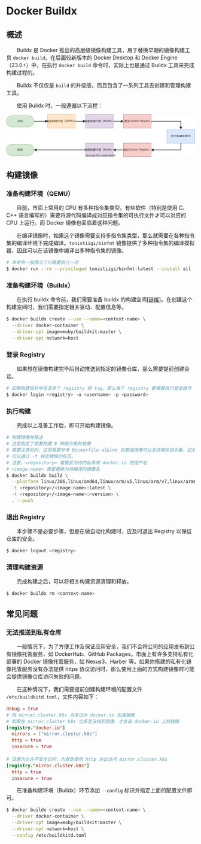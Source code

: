 # Docker Buildx
## 概述
&emsp;&emsp;Buildx 是 Docker 推出的高层级镜像构建工具，用于替换早期的镜像构建工具 `docker build`。在后面较新版本的 Docker Desktop 和 Docker Engine（23.0+）中，在执行 `docker build` 命令时，实际上也是通过 Buildx 工具来完成构建过程的。

&emsp;&emsp;Buildx 不仅仅是 `build` 的升级版，而且包含了一系列工具去创建和管理构建工具。

&emsp;&emsp;使用 Buildx 时，一般遵循以下流程：

![](./assets/buildx.svg)

## 构建镜像
### 准备构建环境（QEMU）
&emsp;&emsp;目前，市面上常用的 CPU 有多种指令集类型。有些软件（特别是使用 C、C++ 语言编写的）需要将源代码编译成对应指令集的可执行文件才可以对应的 CPU 上运行。而 Docker 镜像也面临着这种问题。

&emsp;&emsp;在编译镜像时，如果这个镜像需要支持多指令集类型，那么就需要在各种指令集的编译环境下完成编译。`tonistiigi/binfmt` 镜像提供了多种指令集的编译摸拟器，因此可以在该镜像中编译出多种指令集的镜像。

```bash
# 本命令一般情况下只需要执行一次
$ docker run --rm --privileged tonistiigi/binfmt:latest --install all
```

### 准备构建环境（Buildx）
&emsp;&emsp;在执行 buildx 命令前，我们需要准备 buildx 的构建空间[[链接](https://docs.docker.com/engine/reference/commandline/buildx_create/)]。在创建这个构建空间时，我们需要指定相关驱动、配置信息等。

```bash
$ docker buildx create --use --name=<context-name> \
  --driver docker-container \
  --driver-opt image=moby/buildkit:master \
  --driver-opt network=host
```

### 登录 Registry
&emsp;&emsp;如果想在镜像构建完毕后自动推送到指定的镜像仓库，那么需要提前创建会话。

```bash
# 如果构建目标中包含多个 registry 的 tag，那么每个 registry 都需要执行登录操作
$ docker login <registry> -u <username> -p <password>
```

### 执行构建
&emsp;&emsp;完成以上准备工作后，即可开始构建镜像。

```bash
# 构建镜像并推送
# 这里指定了需要构建 8 种指令集的镜像
# 需要注意的时，这里需要参考 Dockerfile-alpine 的基础镜像可以支持哪些指令集。如果基础镜像不支持，那么你的镜像也是没办法支持的
# 可以通过 -t 指定镜像的标签。
# 注意，<repository> 需要变为你的私库或 docker.io 的用户名
# <image-name> 需要更换为待编译的镜像名
$ docker buildx build \
  --platform linux/386,linux/amd64,linux/arm/v5,linux/arm/v7,linux/arm64/v8,linux/mips64le,linux/ppc64le,linux/s390x \
  -t <repository>/<image-name>:latest \
  -t <repository>/<image-name>:<version> \
  . --push
```

### 退出 Registry
&emsp;&emsp;本步骤不是必要步骤，但是在做自动化构建时，应及时退出 Registry 以保证仓库的安全。

```bash
$ docker logout <registry>
```

### 清理构建资源
&emsp;&emsp;完成构建之后，可以将相关构建资源清理和释放。

```bash
$ docker buildx rm <context-name>
```

## 常见问题
### 无法推送到私有仓库
&emsp;&emsp;一般情况下，为了方便工作及保证应用安全，我们不会将公司的应用发布到公有镜像托管服务，如 DockerHub、GitHub Packages。市面上有许多支持私有化部署的 Docker 镜像托管服务，如 Nexus3、Harber 等。如果你搭建的私有化镜像托管服务没有办法提供 https 协议访问时，那么使用上面的方式构建镜像时可能会提供镜像仓库访问失败的问题。

&emsp;&emsp;在这种情况下，我们需要提前创建构建环境的配置文件 `/etc/buildkitd.toml`，文件内容如下：

```toml
debug = true
# 将 mirror.cluster.k8s 仓库设为 docker.io 加速镜像
# 如果在 mirror.cluster.k8s 仓库里没找到镜像，才会去 docker.io 上找镜像
[registry."docker.io"]
  mirrors = ["mirror.cluster.k8s"]
  http = true
  insecure = true

# 设置为允许不安全访问，也就是使用 http 协议访问 mirror.cluster.k8s
[registry."mirror.cluster.k8s"]
  http = true
  insecure = true
```

&emsp;&emsp;在准备构建环境（Buildx）环节添加 `--config` 标识并指定上面的配置文件即可。

```bash
$ docker buildx create --use --name=<context-name> \
  --driver docker-container \
  --driver-opt image=moby/buildkit:master \
  --driver-opt network=host \
  --config /etc/buildkitd.toml
```